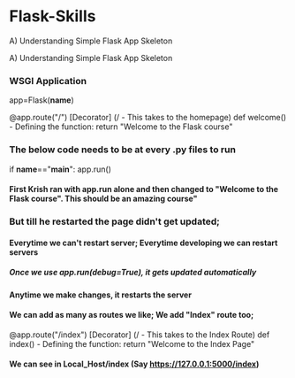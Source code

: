 # Flask-Skills

A) Understanding Simple Flask App Skeleton

A) Understanding Simple Flask App Skeleton

### WSGI Application

app=Flask(__name__)

@app.route("/") [Decorator] (/ - This takes to the homepage)
def welcome() - Defining the function:
return "Welcome to the Flask course"

### The below code needs to be at every .py files to run

if __name__=="__main__":
app.run()

#### First Krish ran with app.run alone and then changed to "Welcome to the Flask course". This should be an amazing course"

### But till he restarted the page didn't get updated;

#### Everytime we can't restart server; Everytime developing we can restart servers

##### Once we use app.run(debug=True), it gets updated automatically

#### Anytime we make changes, it restarts the server

#### We can add as many as routes we like; We add "Index" route too;

@app.route("/index") [Decorator] (/ - This takes to the Index Route)
def index() - Defining the function:
return "Welcome to the Index Page"

#### **We can see in Local_Host/index (Say https://127.0.0.1:5000/index)**

